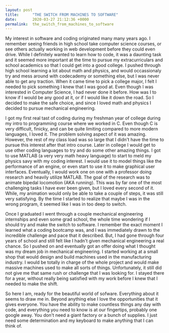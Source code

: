 ```yaml
---
layout: post
title:      "THE SWITCH FROM MACHINES TO SOFTWARE"
date:       2020-03-27 21:12:36 +0000
permalink:  the_switch_from_machines_to_software
---
```



My interest in software and coding originated many many years ago. I remember seeing friends in high school take computer science courses, or see others actually working in web development before they could even drive. While I definitely wanted to learn how to code, it was a daunting task and it seemed more important at the time to pursue my extracurriculars and school academics so that I could get into a good college. I pushed through high school learning a lot about math and physics, and would occassionaly try and mess around with codecademy or something else, but I was never able to get any traction. When it came time to pick a college major, I felt I needed to pick something I knew that I was good at. Even though I was interested in Computer Science, I had never done it before. How was I to know if I would be any good at it, or if I would like it down the road. So I decided to make the safe choice, and since I loved math and physics I decided to pursue mechanical engineering.

I got my first real tast of coding during my freshman year of college during my intro to programming course where we worked in C. Even though C is very difficult, finicky, and can be quite limiting compared to more modern languages, I loved it. The problem solving aspect of it was amazing. However, the rest of my class load was so large that I didn't have the time to pursue this interest after that intro course. Later in college I would get to use other coding languages to try and do some other amazing things. I got to use MATLAB (a very very math heavy language) to start to meld my physics savy with my coding interest. I would use it to model things like the performance of an engine, or even start to use it to make graphical user interfaces. Eventually, I would work one on one with a professor doing research and heavily utilize MATLAB. The goal of the research was to animate bipedal locomotion (AKA running). This was by far one of the most challenging tasks I have ever been given, but I loved every second of it. While, my animation would only be able to take a couple of steps, it was still very satisfying. By the time I started to realize that maybe I was in the wrong program, it seemed like I was in too deep to switch.

Once I graduated I went through a couple mechanical engineering internships and even some grad school, the whole time wondering if I should try and make the switch to software. I remember the exact moment I learned what a coding bootcamp was, and I was immediately drawn to the incredible challenge and pace that it described. But, I had gone through four years of school and still felt like I hadn't given mechanical engineering a real chance. So I pushed on and eventually got an offer doing what I thought was my dream job in mechanical engineering. I started working at a small shop that would design and build machines used in the manufacturing industry. I would be totally in charge of the whole project and would make massive machines used to make all sorts of things. Unfortunately, it still did not give me that same rush or challenge that I was looking for. I stayed there for a year, without really being satisfied with my work before I knew that I needed to make the shift.

So here I am, ready for the beautiful world of sofware. Everything about it seems to draw me in. Beyond anything else I love the opportunities that it gives everyone. You have the ability to make countless things any day with code, and everything you need to know is at our fingertips, probably one google away. You don't need a giant factory or a bunch of supplies. I just need some determination and my keyboard to make anything that I can think of.

